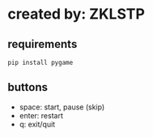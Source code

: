 # created by: ZKLSTP

## requirements

`pip install pygame`

## buttons

- space: start, pause (skip)
- enter: restart
- q: exit/quit
